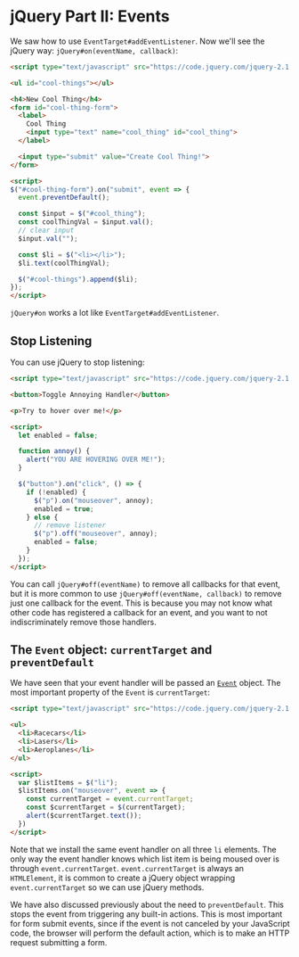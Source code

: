 # jQuery Part II: Events

We saw how to use `EventTarget#addEventListener`. Now we'll see the
jQuery way: `jQuery#on(eventName, callback)`:

```html
<script type="text/javascript" src="https://code.jquery.com/jquery-2.1.1.js"></script>

<ul id="cool-things"></ul>

<h4>New Cool Thing</h4>
<form id="cool-thing-form">
  <label>
    Cool Thing
    <input type="text" name="cool_thing" id="cool_thing">
  </label>

  <input type="submit" value="Create Cool Thing!">
</form>

<script>
$("#cool-thing-form").on("submit", event => {
  event.preventDefault();

  const $input = $("#cool_thing");
  const coolThingVal = $input.val();
  // clear input
  $input.val("");

  const $li = $("<li></li>");
  $li.text(coolThingVal);

  $("#cool-things").append($li);
});
</script>
```

`jQuery#on` works a lot like `EventTarget#addEventListener`.

## Stop Listening

You can use jQuery to stop listening:

```html
<script type="text/javascript" src="https://code.jquery.com/jquery-2.1.1.js"></script>

<button>Toggle Annoying Handler</button>

<p>Try to hover over me!</p>

<script>
  let enabled = false;

  function annoy() {
    alert("YOU ARE HOVERING OVER ME!");
  }

  $("button").on("click", () => {
    if (!enabled) {
      $("p").on("mouseover", annoy);
      enabled = true;
    } else {
      // remove listener
      $("p").off("mouseover", annoy);
      enabled = false;
    }
  });
</script>
```

You can call `jQuery#off(eventName)` to remove all callbacks for that
event, but it is more common to use `jQuery#off(eventName, callback)`
to remove just one callback for the event. This is because you may not
know what other code has registered a callback for an event, and you
want to not indiscriminately remove those handlers.

## The `Event` object: `currentTarget` and `preventDefault`

We have seen that your event handler will be passed an
[`Event`][event] object. The most important property of the `Event` is
`currentTarget`:

```html
<script type="text/javascript" src="https://code.jquery.com/jquery-2.1.1.js"></script>

<ul>
  <li>Racecars</li>
  <li>Lasers</li>
  <li>Aeroplanes</li>
</ul>

<script>
  var $listItems = $("li");
  $listItems.on("mouseover", event => {
    const currentTarget = event.currentTarget;
    const $currentTarget = $(currentTarget);
    alert($currentTarget.text());
  })
</script>
```

Note that we install the same event handler on all three `li`
elements. The only way the event handler knows which list item is
being moused over is through `event.currentTarget`.
`event.currentTarget` is always an `HTMLElement`, it is common to
create a jQuery object wrapping `event.currentTarget` so we can use
jQuery methods.

We have also discussed previously about the need to `preventDefault`.
This stops the event from triggering any built-in actions. This is most
important for form submit events, since if the event is not canceled
by your JavaScript code, the browser will perform the default action,
which is to make an HTTP request submitting a form.

[event]: https://developer.mozilla.org/en-US/docs/Web/API/MouseEvent
